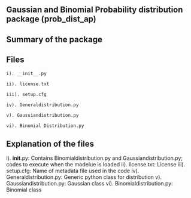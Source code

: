 ## Gaussian and Binomial Probability distribution package (prob_dist_ap)


## Summary of the package


## Files

    i). __init__.py 
    
    ii). license.txt
    
    iii). setup.cfg
    
    iv). Generaldistribution.py
    
    v). Gaussiandistribution.py
    
    vi). Binomial Distribution.py 

## Explanation of the files

i). __init__.py: Contains Binomialdistribution.py and Gaussiandistribution.py; codes to execute when the modelue is loaded
ii). license.txt: License
iii). setup.cfg: Name of metadata file used in the code
iv). Generaldistribution.py: Generic python class for distribution
v). Gaussiandistribution.py: Gaussian class
vi). Binomialdistribution.py: Binomial class 

